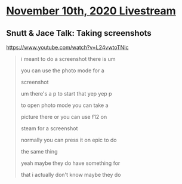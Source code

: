 # [November 10th, 2020 Livestream](../2020-11-10.md)
## Snutt & Jace Talk: Taking screenshots
https://www.youtube.com/watch?v=L24vwtoTNIc
> i meant to do a screenshot there is um
>
> you can use the photo mode for a
>
> screenshot
>
> um there's a p to start that yep yep p
>
> to open photo mode you can take a
>
> picture there or you can use f12 on
>
> steam for a screenshot
>
> normally you can press it on epic to do
>
> the same thing
>
> yeah maybe they do have something for
>
> that i actually don't know maybe they do
>
